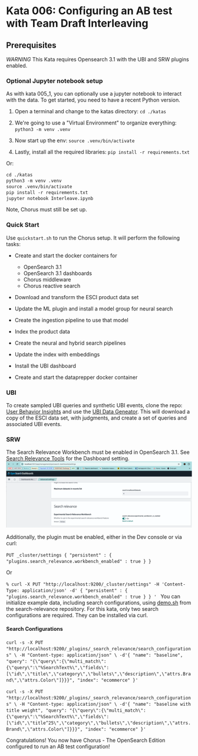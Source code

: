 # Kata 006: Configuring an AB test with Team Draft Interleaving


## Prerequisites
_WARNING_  This Kata requires Opensearch 3.1 with the UBI and SRW plugins enabled.

### Optional Jupyter notebook setup
As with kata 005_1, you can optionally use a jupyter notebook to interact with the data.
To get started, you need to have a recent Python version.

1. Open a terminal and change to the katas directory: `cd ./katas`

1. We're going to use a "Virtual Environment" to organize everything: `python3 -m venv .venv`

1. Now start up the env: `source .venv/bin/activate`

1. Lastly, install all the required libraries: `pip install -r requirements.txt`

Or:

```
cd ./katas
python3 -m venv .venv
source .venv/bin/activate
pip install -r requirements.txt
jupyter notebook Interleave.ipynb
```
Note, Chorus must still be set up.

### Quick Start
Use `quickstart.sh` to run the Chorus setup. It will perform the following tasks:
* Create and start the docker containers for
  * OpenSearch 3.1
  * OpenSearch 3.1 dashboards
  * Chorus middleware
  * Chorus reactive search

* Download and transform the ESCI product data set
* Update the ML plugin and install a model group for neural search
* Create the ingestion pipeline to use that model
* Index the product data
* Create the neural and hybrid search pipelines
* Update the index with embeddings
* Install the UBI dashboard
* Create and start the dataprepper docker container

### UBI

To create sampled UBI queries and synthetic UBI events, clone the repo:
[User Behavior Insights](https://github.com/opensearch-project/user-behavior-insights/)
and use the 
[UBI Data Geneator](https://github.com/opensearch-project/user-behavior-insights/tree/main/ubi-data-generator).
This will download a copy of the ESCI data set, with judgments, and create a set of queries and associated UBI events.

### SRW

The Search Relevance Workbench must be enabled in OpenSearch 3.1. See [Search Relevance Tools](https://github.com/opensearch-project/dashboards-search-relevance) 
for the Dashboard setting.
![SRW Setting](images/007_SRW_setting.png)

Additionally, the plugin must be enabled, either in the Dev console or via curl:

`PUT _cluster/settings
{
  "persistent" : {
    "plugins.search_relevance.workbench_enabled" : true
  }
}`

Or

`% curl -X PUT "http://localhost:9200/_cluster/settings" -H 'Content-Type: application/json' -d'
 {
   "persistent" : {
    "plugins.search_relevance.workbench_enabled" : true
  }
}
 '
`
You can initialize example data, including search configurations, using 
[demo.sh](https://github.com/opensearch-project/search-relevance/blob/main/src/test/scripts/demo.sh)
from the search-relevance repository. For this kata, only two search configurations are required. They can be installed via curl.

#### Search Configurations
`curl -s -X PUT "http://localhost:9200/_plugins/_search_relevance/search_configurations" \
-H "Content-type: application/json" \
-d'{
"name": "baseline",
"query": "{\"query\":{\"multi_match\":{\"query\":\"%SearchText%\",\"fields\":[\"id\",\"title\",\"category\",\"bullets\",\"description\",\"attrs.Brand\",\"attrs.Color\"]}}}",
"index": "ecommerce"
}'`

`
curl -s -X PUT "http://localhost:9200/_plugins/_search_relevance/search_configurations" \
-H "Content-type: application/json" \
-d'{
"name": "baseline with title weight",
"query": "{\"query\":{\"multi_match\":{\"query\":\"%SearchText%\",\"fields\":[\"id\",\"title^25\",\"category\",\"bullets\",\"description\",\"attrs.Brand\",\"attrs.Color\"]}}}",
"index": "ecommerce"
}'
`

Congratulations! You now have Chorus - The OpenSearch Edition configured to run an AB test configuration!
